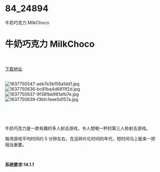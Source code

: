 # 84_24894
牛奶巧克力 MilkChoco
# 牛奶巧克力 MilkChoco
 <br/></br>
[下载地址](https://www.switch520.cc/article/24894 "下载地址")
<br/></br>

<p><img title="1637750547-aeb7e3b156a1dd1.jpg" src="https://www.switch520.cc/muke_img/2021_11_26_bfcf6c73c8fd1.jpg" alt="1637750547-aeb7e3b156a1dd1.jpg"><br>
<img title="1637750636-bc81ba4d6811f2d.jpg" src="https://www.switch520.cc/muke_img/2021_11_26_102ec3111d588.jpg" alt="1637750636-bc81ba4d6811f2d.jpg"><br>
<img title="1637750637-9f38fbb981afb7e.jpg" src="https://www.switch520.cc/muke_img/2021_11_26_78fbb8538d530.jpg" alt="1637750637-9f38fbb981afb7e.jpg"><br>
<img title="1637750639-f3bfc1eee5d157a.jpg" src="https://www.switch520.cc/muke_img/2021_11_26_683d24a829a80.jpg" alt="1637750639-f3bfc1eee5d157a.jpg"></p>
<p>&nbsp;</p>
<p>&nbsp;</p>
<p>牛奶巧克力是一款有趣的多人射击游戏，令人想喝一杯的第三人称射击游戏。</p>
<p>每场游戏平均时间约 5 分钟左右，在这碎片化时间的年代，短时间马上能来一把相当重要。</p>
<p>&nbsp;</p>
<p><strong>系统要求:14.1.1</strong></p>




